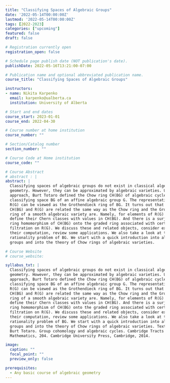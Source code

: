 ```yaml
---
title: "Classifying Spaces of Algebraic Groups"
date: '2022-05-14T00:00:00Z'
lastmod: '2022-05-14T00:00:00Z'
tags: [2022-2023]
categories: ["upcoming"]
featured: false
draft: false

# Registration currently open
registration_open: false

# Schedule page publish date (NOT publication's date).
publishDate: 2022-05-16T13:21:00-07:00

# Publication name and optional abbreviated publication name.
course_title: "Classifying Spaces of Algebraic Groups"

instructors:
- name: Nikita Karpenko
  email: karpenko@ualberta.ca
  institution: University of Alberta

# Start and end dates
course_start: 2023-01-01
course_end: 2022-04-30

# Course number at home institution
course_number: ""

# Section/Catalog number
section_number: ""

# Course Code at Home institution
course_code: ""

# Course Abstract
# abstract : |
abstract: |
  Classifying spaces of algebraic groups do not exist in classical algebraic
  geometry. However, they can be approximated by algebraic varieties. Using this
  approach, Burt Totaro defined the Chow ring CH(BG) of algebraic cycles on the
  classifying space BG of an affine algebraic group G. The representation ring
  R(G) can be viewed as the Grothendieck ring of BG. It turns out that the rings
  CH(BG) and R(G) are related the same way as the Chow ring and the Grothendieck
  ring of a smooth algebraic variety are. Namely, for elements of R(G) one can
  define their Chern classes with values in CH(BG). And there is a surjective
  ring homomorphism of CH(BG) onto the graded ring associated with certain
  filtration on R(G). We discuss these and related objects, consider examples of
  their computation, review some applications. We also take a look at the
  rationality problem of BG. We start with a quick introduction into algebraic
  groups and into the theory of Chow rings of algebraic varieties.

# Course Website
# course_website: 

syllabus_txt: |
  Classifying spaces of algebraic groups do not exist in classical algebraic
  geometry. However, they can be approximated by algebraic varieties. Using this
  approach, Burt Totaro defined the Chow ring CH(BG) of algebraic cycles on the
  classifying space BG of an affine algebraic group G. The representation ring
  R(G) can be viewed as the Grothendieck ring of BG. It turns out that the rings
  CH(BG) and R(G) are related the same way as the Chow ring and the Grothendieck
  ring of a smooth algebraic variety are. Namely, for elements of R(G) one can
  define their Chern classes with values in CH(BG). And there is a surjective
  ring homomorphism of CH(BG) onto the graded ring associated with certain
  filtration on R(G). We discuss these and related objects, consider examples of
  their computation, review some applications. We also take a look at the
  rationality problem of BG. We start with a quick introduction into algebraic
  groups and into the theory of Chow rings of algebraic varieties. Textbook:
  Burt Totaro. Group cohomology and algebraic cycles. Cambridge Tracts in
  Mathematics, 204. Cambridge University Press, Cambridge, 2014.

image:
  caption: ""
  focal_point: ""
  preview_only: false

prerequisites:
  - Any basic course of algebraic geometry
---
```

